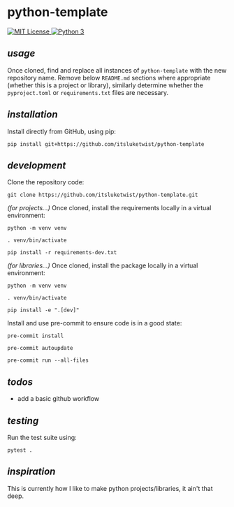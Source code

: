 # **python-template**


<div>
    <!-- badges from : https://shields.io/ -->
    <!-- logos available : https://simpleicons.org/ -->
    <a href="https://opensource.org/licenses/MIT">
        <img alt="MIT License" src="https://img.shields.io/badge/Licence-MIT-730000?style=for-the-badge&logo=docs&logoColor=white" />
    </a>
    <a href="https://www.python.org/">
        <img alt="Python 3" src="https://img.shields.io/badge/Python_3-37709F?style=for-the-badge&logo=python&logoColor=white" />
    </a>
</div>


## *usage*

Once cloned, find and replace all instances of `python-template` with the new repository name.
Remove below `README.md` sections where appropriate (whether this is a project or library), 
similarly determine whether the `pyproject.toml` or `requirements.txt` files are necessary.

## *installation*

Install directly from GitHub, using pip:

```shell
pip install git+https://github.com/itsluketwist/python-template
```

## *development*

Clone the repository code:

```shell
git clone https://github.com/itsluketwist/python-template.git
```

_(for projects...)_ Once cloned, install the requirements locally in a virtual environment:

```shell
python -m venv venv

. venv/bin/activate

pip install -r requirements-dev.txt
```

_(for libraries...)_ Once cloned, install the package locally in a virtual environment:

```shell
python -m venv venv

. venv/bin/activate

pip install -e ".[dev]"
```

Install and use pre-commit to ensure code is in a good state:

```shell
pre-commit install

pre-commit autoupdate

pre-commit run --all-files
```

## *todos*

- add a basic github workflow


## *testing*

Run the test suite using:

```shell
pytest .
```


## *inspiration*

This is currently how I like to make python projects/libraries, it ain't that deep.